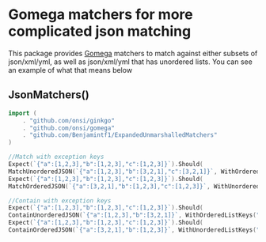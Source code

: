 Gomega matchers for more complicated json matching
==================================

This package provides [Gomega](https://github.com/onsi/gomega) matchers to match against either subsets of json/xml/yml, as well 
as json/xml/yml that has unordered lists. You can see an example of what that means below

JsonMatchers()
-------------------
```go 
import (
	. "github.com/onsi/ginkgo"
	. "github.com/onsi/gomega"
	. "github.com/Benjamintf1/ExpandedUnmarshalledMatchers"
)

//Match with exception keys
Expect(`{"a":[1,2,3],"b":[1,2,3],"c":[1,2,3]}`).Should(
MatchUnorderedJSON(`{"a":[1,2,3],"b":[3,2,1],"c":[3,2,1]}`, WithOrderedListKeys("a"))) 
Expect(`{"a":[1,2,3],"b":[1,2,3],"c":[1,2,3]}`).Should(
MatchOrderedJSON(`{"a":[3,2,1],"b":[1,2,3],"c":[1,2,3]}`, WithUnorderedListKeys("a")))

//Contain with exception keys
Expect(`{"a":[1,2,3],"b":[1,2,3],"c":[1,2,3]}`).Should(
ContainUnorderedJSON(`{"a":[1,2,3],"b":[3,2,1]}`, WithOrderedListKeys("a")))
Expect(`{"a":[1,2,3],"b":[1,2,3],"c":[1,2,3]}`).Should(
ContainOrderedJSON(`{"a":[3,2,1],"b":[1,2,3]}`, WithUnorderedListKeys("a")))


```
